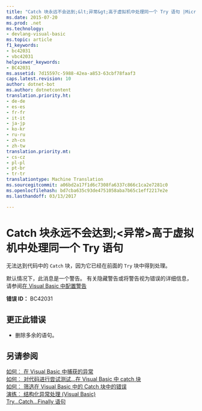 ```yaml
---
title: "Catch 块永远不会达到;&lt;异常&gt;高于虚拟机中处理同一个 Try 语句 |Microsoft 文档"
ms.date: 2015-07-20
ms.prod: .net
ms.technology:
- devlang-visual-basic
ms.topic: article
f1_keywords:
- bc42031
- vbc42031
helpviewer_keywords:
- BC42031
ms.assetid: 7d15597c-5988-42ea-a853-63cbf78faaf3
caps.latest.revision: 10
author: dotnet-bot
ms.author: dotnetcontent
translation.priority.ht:
- de-de
- es-es
- fr-fr
- it-it
- ja-jp
- ko-kr
- ru-ru
- zh-cn
- zh-tw
translation.priority.mt:
- cs-cz
- pl-pl
- pt-br
- tr-tr
translationtype: Machine Translation
ms.sourcegitcommit: a06bd2a17f1d6c7308fa6337c866c1ca2e7281c0
ms.openlocfilehash: bd7cba635c93de4751058aba7b65c1eff2217e2e
ms.lasthandoff: 03/13/2017

---
```

# <a name="39catch39-block-never-reached-ltexceptiongt-handled-above-in-the-same-39try39-statement"></a>Catch 块永远不会达到;&lt;异常&gt;高于虚拟机中处理同一个 Try 语句
无法达到代码中的 `Catch` 块，因为它已经在前面的 `Try` 块中得到处理。  
  
 默认情况下，此消息是一个警告。 有关隐藏警告或将警告视为错误的详细信息，请参阅[在 Visual Basic 中配置警告](https://docs.microsoft.com/visualstudio/ide/configuring-warnings-in-visual-basic)  
  
 **错误 ID：** BC42031  
  
## <a name="to-correct-this-error"></a>更正此错误  
  
-   删除多余的语句。  
  
## <a name="see-also"></a>另请参阅  
 [如何︰ 在 Visual Basic 中捕获的异常](http://msdn.microsoft.com/en-us/f3063c89-d2bf-49b1-91b5-b87edfb18b95)   
 [如何︰ 对代码进行尝试测试...在 Visual Basic 中 catch 块](http://msdn.microsoft.com/en-us/8368e205-ed73-4185-a247-af84fb4fafa9)   
 [如何︰ 筛选在 Visual Basic 中的 Catch 块中的错误](http://msdn.microsoft.com/en-us/85964d0a-56e7-4301-a96e-5eaea23b7b9b)   
 [演练︰ 结构化异常处理 (Visual Basic)](http://msdn.microsoft.com/en-us/440da655-4b32-490b-8b16-bfe46f41fa76)   
 [Try...Catch...Finally 语句](../../visual-basic/language-reference/statements/try-catch-finally-statement.md)
